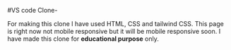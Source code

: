 #VS code Clone-

For making this clone I have used HTML, CSS and tailwind CSS.
This page is right now not mobile responsive but it will be mobile responsive soon.
I have made this  clone for **educational purpose** only.